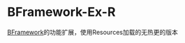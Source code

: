 # BFramework-Ex-R

<a href='https://github.com/ToxicStar8/BFramework'>BFramework</a>的功能扩展，使用Resources加载的无热更的版本
